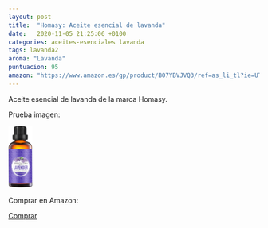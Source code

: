 ```yaml
---
layout: post
title:  "Homasy: Aceite esencial de lavanda"
date:   2020-11-05 21:25:06 +0100
categories: aceites-esenciales lavanda
tags: lavanda2
aroma: "Lavanda"
puntuacion: 95
amazon: "https://www.amazon.es/gp/product/B07YBVJVQ3/ref=as_li_tl?ie=UTF8&tag=mejorambienta-21&camp=3638&creative=24630&linkCode=as2&creativeASIN=B07YBVJVQ3&linkId=ffef29b06a1647ca1b66a84671632713"
---
```

Aceite esencial de lavanda de la marca Homasy.

<p>Prueba imagen:</p>
<img src="/assets/images/homasy_lavanda.jpg" width="48" alt="{{ page.title }}">
<br>
<p>Comprar en Amazon:</p>
<a href="{{ page.amazon }}">Comprar</a>
<!--![{{ page.title }}](/assets/images/homasy_lavanda.jpg-->